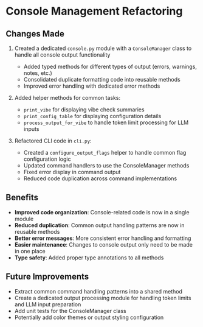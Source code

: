 # Console Management Refactoring

## Changes Made

1. Created a dedicated `console.py` module with a `ConsoleManager` class to handle all console output functionality
   - Added typed methods for different types of output (errors, warnings, notes, etc.)
   - Consolidated duplicate formatting code into reusable methods
   - Improved error handling with dedicated error methods

2. Added helper methods for common tasks:
   - `print_vibe` for displaying vibe check summaries
   - `print_config_table` for displaying configuration details
   - `process_output_for_vibe` to handle token limit processing for LLM inputs

3. Refactored CLI code in `cli.py`:
   - Created a `configure_output_flags` helper to handle common flag configuration logic
   - Updated command handlers to use the ConsoleManager methods
   - Fixed error display in command output
   - Reduced code duplication across command implementations

## Benefits

- **Improved code organization**: Console-related code is now in a single module
- **Reduced duplication**: Common output handling patterns are now in reusable methods
- **Better error messages**: More consistent error handling and formatting
- **Easier maintenance**: Changes to console output only need to be made in one place
- **Type safety**: Added proper type annotations to all methods

## Future Improvements

- Extract common command handling patterns into a shared method
- Create a dedicated output processing module for handling token limits and LLM input preparation
- Add unit tests for the ConsoleManager class
- Potentially add color themes or output styling configuration
